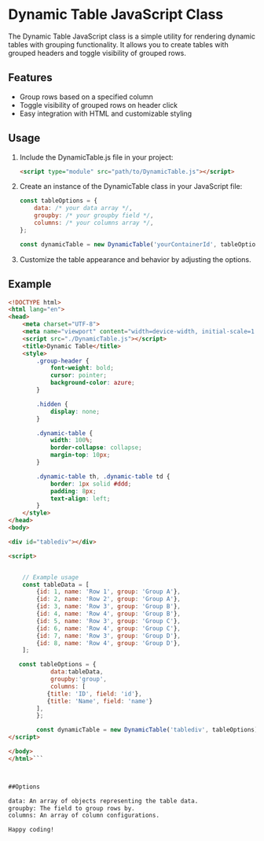 # Dynamic Table JavaScript Class

The Dynamic Table JavaScript class is a simple utility for rendering dynamic tables with grouping functionality. It allows you to create tables with grouped headers and toggle visibility of grouped rows.

## Features

- Group rows based on a specified column
- Toggle visibility of grouped rows on header click
- Easy integration with HTML and customizable styling

## Usage

1. Include the DynamicTable.js file in your project:

    ```html
    <script type="module" src="path/to/DynamicTable.js"></script>
    ```

2. Create an instance of the DynamicTable class in your JavaScript file:

    ```javascript
    const tableOptions = {
        data: /* your data array */,
        groupby: /* your groupby field */,
        columns: /* your columns array */,
    };

    const dynamicTable = new DynamicTable('yourContainerId', tableOptions);
    ```

3. Customize the table appearance and behavior by adjusting the options.

## Example

```html
<!DOCTYPE html>
<html lang="en">
<head>
    <meta charset="UTF-8">
    <meta name="viewport" content="width=device-width, initial-scale=1.0">
    <script src="./DynamicTable.js"></script>
    <title>Dynamic Table</title>
    <style>
        .group-header {
            font-weight: bold;
            cursor: pointer;
            background-color: azure;
        }

        .hidden {
            display: none;
        }

        .dynamic-table {
            width: 100%;
            border-collapse: collapse;
            margin-top: 10px;
        }

        .dynamic-table th, .dynamic-table td {
            border: 1px solid #ddd;
            padding: 8px;
            text-align: left;
        }
    </style>
</head>
<body>

<div id="tablediv"></div>

<script>


    // Example usage
    const tableData = [
        {id: 1, name: 'Row 1', group: 'Group A'},
        {id: 2, name: 'Row 2', group: 'Group A'},
        {id: 3, name: 'Row 3', group: 'Group B'},
        {id: 4, name: 'Row 4', group: 'Group B'},
        {id: 5, name: 'Row 3', group: 'Group C'},
        {id: 6, name: 'Row 4', group: 'Group C'},
        {id: 7, name: 'Row 3', group: 'Group D'},
        {id: 8, name: 'Row 4', group: 'Group D'},
    ];

   const tableOptions = {
            data:tableData,
            groupby:'group',
            columns: [
           {title: 'ID', field: 'id'},
           {title: 'Name', field: 'name'}
        ],
        };

        const dynamicTable = new DynamicTable('tablediv', tableOptions);
</script>

</body>
</html>```



##Options

data: An array of objects representing the table data.
groupby: The field to group rows by.
columns: An array of column configurations.

Happy coding!
